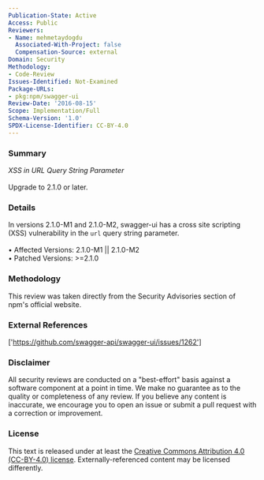 ```yaml
---
Publication-State: Active
Access: Public
Reviewers:
- Name: mehmetaydogdu
  Associated-With-Project: false
  Compensation-Source: external
Domain: Security
Methodology:
- Code-Review
Issues-Identified: Not-Examined
Package-URLs:
- pkg:npm/swagger-ui
Review-Date: '2016-08-15'
Scope: Implementation/Full
Schema-Version: '1.0'
SPDX-License-Identifier: CC-BY-4.0
---
```

### Summary
*XSS in URL Query String Parameter*<br><br>Upgrade to 2.1.0 or later.
### Details
In versions 2.1.0-M1 and 2.1.0-M2, swagger-ui has a cross site scripting (XSS) vulnerability in the `url` query string parameter.
<br><br>• Affected Versions: 2.1.0-M1 || 2.1.0-M2
<br>• Patched Versions: >=2.1.0
### Methodology
This review was taken directly from the Security Advisories section of npm's official website.
### External References
['https://github.com/swagger-api/swagger-ui/issues/1262']
### Disclaimer
All security reviews are conducted on a "best-effort" basis against a software component at a point in time. We make no guarantee as to the quality or completeness of any review. If you believe any content is inaccurate, we encourage you to open an issue or submit a pull request with a correction or improvement.
### License
This text is released under at least the [Creative Commons Attribution 4.0 (CC-BY-4.0) license](https://creativecommons.org/licenses/by/4.0/legalcode.txt). Externally-referenced content may be licensed differently.
